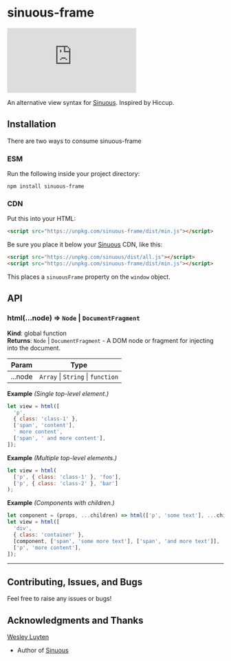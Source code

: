 # sinuous-frame

![Badge size](https://img.badgesize.io/https://unpkg.com/sinuous-frame/dist/min.js?v=1&compression=gzip&label=gzip&style=flat-square)

An alternative view syntax for [Sinuous](https://github.com/luwes/sinuous). Inspired by Hiccup.

## Installation

There are two ways to consume sinuous-frame

### ESM

Run the following inside your project directory:

```
npm install sinuous-frame
```

<!-- [Example CodeSandbox](https://codesandbox.io/s/sinuous-frame-esm-t3swm) -->

### CDN

Put this into your HTML:

```html
<script src="https://unpkg.com/sinuous-frame/dist/min.js"></script>
```

Be sure you place it below your [Sinuous](https://github.com/luwes/sinuous) CDN, like this:

```html
<script src="https://unpkg.com/sinuous/dist/all.js"></script>
<script src="https://unpkg.com/sinuous-frame/dist/min.js"></script>
```

This places a `sinuousFrame` property on the `window` object.

<!-- [Example CodeSandbox](https://codesandbox.io/s/sinuous-frame-cdn-lupwk) -->

## API

<a name="html"></a>

### html(...node) ⇒ <code>Node</code> \| <code>DocumentFragment</code>

**Kind**: global function  
**Returns**: <code>Node</code> \| <code>DocumentFragment</code> - A DOM node or fragment for injecting into the document.

| Param   | Type                                                               |
| ------- | ------------------------------------------------------------------ |
| ...node | <code>Array</code> \| <code>String</code> \| <code>function</code> |

**Example** _(Single top-level element.)_

```js
let view = html([
  'p',
  { class: 'class-1' },
  ['span', 'content'],
  ' more content',
  ['span', ' and more content'],
]);
```

**Example** _(Multiple top-level elements.)_

```js
let view = html(
  ['p', { class: 'class-1' }, 'foo'],
  ['p', { class: 'class-2' }, 'bar']
);
```

**Example** _(Components with children.)_

```js
let component = (props, ...children) => html(['p', 'some text'], ...children);
let view = html([
  'div',
  { class: 'container' },
  [component, ['span', 'some more text'], ['span', 'and more text']],
  ['p', 'more content'],
]);
```

---

## Contributing, Issues, and Bugs

Feel free to raise any issues or bugs!

## Acknowledgments and Thanks

[Wesley Luyten](https://github.com/luwes)

- Author of [Sinuous](https://github.com/luwes/sinuous)
